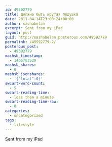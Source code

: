 ```yaml
---
id: 49592779
title: Должно быть крутая подушка
date: 2011-04-14T23:00:24+00:00
author: sashabelan
excerpt: Sent from my iPad
layout: post
guid: http://sashabelan.posterous.com/49592779
permalink: /49592779-2/
posterous_post:
  - 49592779
mashsb_timestamp:
  - 1465783529
mashsb_shares:
  - 0
mashsb_jsonshares:
  - '{"total":0}'
swcart-word-count:
  - 5
swcart-reading-time:
  - less then a minute
swcart-reading-time-raw:
  - 0
categories:
  - uncategorized
tags:
  - lifestyle
---
```

Sent from my iPad